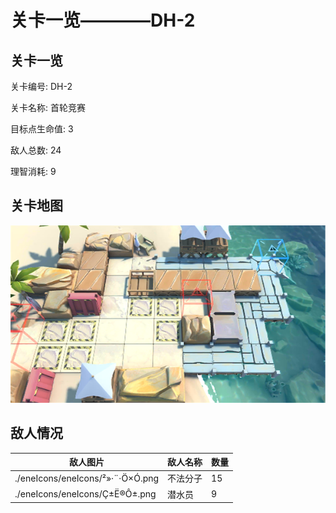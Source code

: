 # 关卡一览————DH-2


## 关卡一览

关卡编号: DH-2

关卡名称: 首轮竞赛

目标点生命值: 3

敌人总数: 24

理智消耗: 9


## 关卡地图
![DH-2](./oprMap/DH-2.png)

## 敌人情况

| 敌人图片 | 敌人名称 | 数量  |
|---------|-----|-----|
| ./eneIcons/eneIcons/²»·¨·Ö×Ó.png| 不法分子  |   15  |
| ./eneIcons/eneIcons/Ç±Ë®Ô±.png| 潜水员  |   9  |
